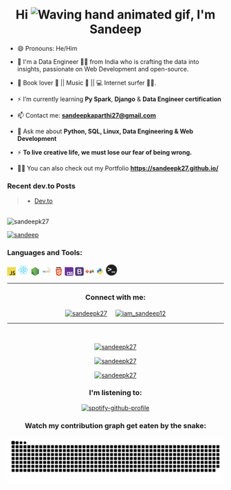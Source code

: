 
<h1 align="center">Hi <img src="https://raw.githubusercontent.com/nixin72/nixin72/master/wave.gif" alt="Waving hand animated gif 
                        "height="45"
                        width="45" />,
         I'm Sandeep</h1>
              
- 😄 Pronouns: He/Him

- 🔭 I'm a Data Engineer 👨‍🎓 from India who is crafting the data into insights, passionate on Web Development and open-source. 

- 🥅 Book lover 📔 || Music 💜 || 💻 Internet surfer 🏄‍♂️. 

- ⚡ I’m currently learning **Py Spark**, **Django** & **Data Engineer certification**

- 📫 Contact me: **sandeepkaparthi27@gmail.com**

- 💬 Ask me about **Python, SQL, Linux, Data Engineering & Web Development**

- ⚡ **To live creative life, we must lose our fear of being wrong.**

- 👨‍💻 You can also check out my Portfolio **https://sandeepk27.github.io/**


### Recent dev.to Posts
<!-- BLOG-POST-LIST:START -->
> - [Dev.to](https://dev.to/sandeepk27)
<!-- BLOG-POST-LIST:END -->

<br>
<!--Profile Counts-->
<img src="https://komarev.com/ghpvc/?username=sandeepk27&label=Profile%20views&color=0e75b6&style=flat" alt="sandeepk27" /> </p>

<p align="left"> <a href="https://github.com/ryo-ma/github-profile-trophy"><img src="https://github-profile-trophy.vercel.app/?username=sandeepk27" alt="sandeep" /></a> </p>

<h3 align="left">Languages and Tools:</h3>
<code><img height="20" src="https://raw.githubusercontent.com/github/explore/80688e429a7d4ef2fca1e82350fe8e3517d3494d/topics/javascript/javascript.png"></code>
<code><img height="27" src="https://raw.githubusercontent.com/github/explore/80688e429a7d4ef2fca1e82350fe8e3517d3494d/topics/react/react.png" ></code>
<code><img height="20" src="https://raw.githubusercontent.com/github/explore/80688e429a7d4ef2fca1e82350fe8e3517d3494d/topics/nodejs/nodejs.png"></code>
<code><img height="27" src="https://raw.githubusercontent.com/github/explore/80688e429a7d4ef2fca1e82350fe8e3517d3494d/topics/mysql/mysql.png"></code>
<code><img height="20" src="https://raw.githubusercontent.com/github/explore/80688e429a7d4ef2fca1e82350fe8e3517d3494d/topics/html/html.png"></code>
<code><img height="20" src="https://raw.githubusercontent.com/github/explore/80688e429a7d4ef2fca1e82350fe8e3517d3494d/topics/css/css.png"></code>
<code><img height="20" src="https://raw.githubusercontent.com/github/explore/80688e429a7d4ef2fca1e82350fe8e3517d3494d/topics/bootstrap/bootstrap.png"></code>
<code><img height="20" src="https://raw.githubusercontent.com/github/explore/80688e429a7d4ef2fca1e82350fe8e3517d3494d/topics/git/git.png"></code>
<code><img height="20" src="https://raw.githubusercontent.com/github/explore/80688e429a7d4ef2fca1e82350fe8e3517d3494d/topics/python/python.png"></code>
<code><img height="27" src="https://raw.githubusercontent.com/github/explore/80688e429a7d4ef2fca1e82350fe8e3517d3494d/topics/terminal/terminal.png"></code>

<hr>
<h3 align="center">Connect with me:</h3>
<p align="center">
<a href="https://www.linkedin.com/in/sandeepk27/" target="blank"><img align="center" src="https://img.icons8.com/cute-clipart/64/000000/linkedin.png" alt="sandeepk27" height="50" width="50" /></a>&nbsp;&nbsp;&nbsp;&nbsp;
<a href="https://instagram.com/iam_sandeep12" target="blank"><img align="center" src="https://img.icons8.com/cute-clipart/64/000000/instagram-new.png" alt="iam_sandeep12" height="50" width="50" /></a>
</p>
<hr>
<br>
<center>


<!--Github Stats & Most Languages Used -->

<a href="https://github.com/sandeepk27/github-readme-stats"><img align="center" src="https://github-readme-stats.vercel.app/api/top-langs?username=sandeepk27&show_icons=true&locale=en&layout=compact&theme=dark" alt="sandeepk27" /></a>  


<a href="https://github.com/sandeepk27/github-readme-stats"><img align="center" src="https://github-readme-stats.vercel.app/api?username=sandeepk27&show_icons=true&locale=en&title_color=green&icon_color=bb2acf&text_color=daf7dc&bg_color=151515" alt="sandeepk27" /></a>

<!--Github Streak-->
<a href="https://github.com/sandeepk27/github-readme-stats"><img align="center" src="https://github-readme-streak-stats.herokuapp.com/?user=sandeepk27&theme=dark" alt="sandeepk27" /></a>

### I'm listening to:
[![spotify-github-profile](https://spotify-github-profile.kittinanx.com/api/view?uid=31gkcc7uo5lxivo2lutlyoqxueku&cover_image=true&theme=novatorem&show_offline=true&background_color=121212&interchange=true&bar_color=53b14f&bar_color_cover=false)](https://spotify-github-profile.kittinanx.com/api/view?uid=31gkcc7uo5lxivo2lutlyoqxueku&redirect=true)

### Watch my contribution graph get eaten by the snake:

![snake gif](https://github.com/sandeepk27/sandeepk27/blob/output/github-snake-dark.svg)






